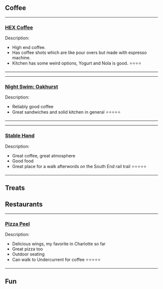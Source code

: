 ## Coffee
---------------------
### [HEX Coffee](https://maps.app.goo.gl/PiPLgi65hvn9Qee77)
Description: 
* High end coffee.
* Has coffee shots which are like pour overs but made with espresso machine. 
* Kitchen has some weird options, Yogurt and Nola is good.
⭐⭐⭐⭐
-----------

---------------------
### [Night Swim: Oakhurst](https://maps.app.goo.gl/4KYKi6SowvmhZzg77)
Description: 
* Reliably good coffee
* Great sandwiches and solid kitchen in general
⭐⭐⭐⭐⭐
-----------


---------------------
###  [Stable Hand](https://maps.app.goo.gl/WW4bvDnDhGGYKoC29)
Description: 
* Great coffee, great atmosphere
* Good food
* Great place for a walk afterwords on the South End rail trail
⭐⭐⭐⭐⭐

-----------







## Treats

## Restaurants

---------------------
###  [Pizza Peel](https://maps.app.goo.gl/He5Pd5MLyt8p3LyWA)
Description:
* Delicious wings, my favorite in Charlotte so far
* Great pizza too
* Outdoor seating
* Can walk to Undercurrent for coffee
⭐⭐⭐⭐⭐

-----------




## Fun
